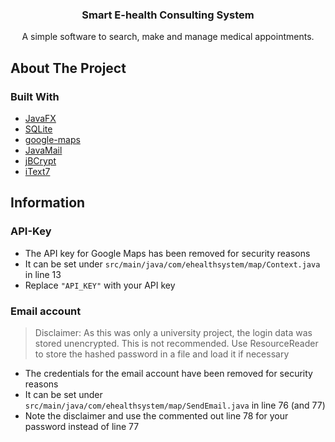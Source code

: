 <div align="center">
  <h3 align="center">Smart E-health Consulting System</h3>
  <p align="center">
    A simple software to search, make and manage medical appointments.
  </p>
</div>


## About The Project

### Built With

* [JavaFX](https://openjfx.io/)
* [SQLite](https://github.com/xerial/sqlite-jdbc)
* [google-maps](https://github.com/googlemaps/google-maps-services-java)
* [JavaMail](https://javaee.github.io/javamail/)
* [jBCrypt](https://mindrot.org/projects/jBCrypt/)
* [iText7](https://github.com/itext/itext7)

## Information

### API-Key

- The API key for Google Maps has been removed for security reasons
- It can be set under `src/main/java/com/ehealthsystem/map/Context.java` in line 13
- Replace `"API_KEY"` with your API key

### Email account

> Disclaimer: As this was only a university project, the login data was stored unencrypted. This is not recommended. Use ResourceReader to store the hashed password in a file and load it if necessary

- The credentials for the email account have been removed for security reasons
- It can be set under `src/main/java/com/ehealthsystem/map/SendEmail.java` in line 76 (and 77)
- Note the disclaimer and use the commented out line 78 for your password instead of line 77

